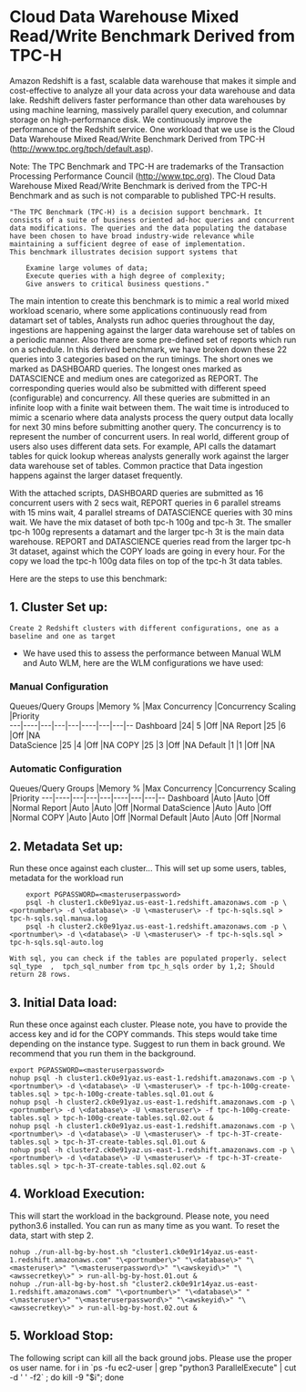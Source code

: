 # Cloud Data Warehouse Mixed Read/Write Benchmark Derived from TPC-H

Amazon Redshift is a fast, scalable data warehouse that makes it simple and cost-effective to analyze all your data across your data warehouse and data lake. Redshift delivers faster performance than other data warehouses by using machine learning, massively parallel query execution, and columnar storage on high-performance disk. 
We continuously improve the performance of the Redshift service. One workload that we use is the Cloud Data Warehouse Mixed Read/Write Benchmark Derived from TPC-H (http://www.tpc.org/tpch/default.asp).

Note: The TPC Benchmark and TPC-H are trademarks of the Transaction Processing Performance Council (http://www.tpc.org). The Cloud Data Warehouse Mixed Read/Write Benchmark is derived from the TPC-H Benchmark and as such is not comparable to published TPC-H results.

    "The TPC Benchmark (TPC-H) is a decision support benchmark. It consists of a suite of business oriented ad-hoc queries and concurrent data modifications. The queries and the data populating the database have been chosen to have broad industry-wide relevance while maintaining a sufficient degree of ease of implementation. 
	This benchmark illustrates decision support systems that

        Examine large volumes of data;
        Execute queries with a high degree of complexity;
        Give answers to critical business questions."



The main intention to create this benchmark is to mimic a real world mixed workload scenario, where some applications continuously read from datamart set of tables, Analysts run adhoc queries throughout the day, ingestions are happening against the larger data warehouse set of tables on a periodic manner. Also there are some pre-defined set of reports which run on a schedule. In this derived benchmark, we have broken down these 22 queries into 3 categories based on the run timings. The short ones we marked as DASHBOARD queries. The longest ones marked as DATASCIENCE and medium ones are categorized as REPORT. The corresponding queries would also be submitted with different speed (configurable) and concurrency. All these queries are submitted in an infinite loop with a finite wait between them. The wait time is introduced to mimic a scenario where data analysts process the query output data locally for next 30 mins before submitting another query. The concurrency is to represent the number of concurrent users. In real world, different group of users also uses different data sets. For example, API calls the datamart tables for quick lookup whereas analysts generally work against the larger data warehouse set of tables. Common practice that Data ingestion happens against the larger dataset frequently.

With the attached scripts, DASHBOARD queries are submitted as 16 concurrent users with 2 secs wait, REPORT queries in 6 parallel streams with 15 mins wait, 4 parallel streams of DATASCIENCE queries with 30 mins wait. We have the mix dataset of both tpc-h 100g and tpc-h 3t. The smaller tpc-h 100g represents a datamart and the larger tpc-h 3t is the main data warehouse. REPORT and DATASCIENCE queries read from the larger tpc-h 3t dataset, against which the COPY loads are going in every hour. For the copy we load the tpc-h 100g data files on top of the tpc-h 3t data tables.

Here are the steps to use this benchmark:
## 1. Cluster Set up: 
    Create 2 Redshift clusters with different configurations, one as a baseline and one as target

* We have used this to assess the performance between Manual WLM and Auto WLM, here are the WLM configurations we have used:

### Manual Configuration	

Queues/Query Groups	|Memory %	|Max Concurrency	|Concurrency Scaling	|Priority		
---|----|---|---|---|----|---|---|--
Dashboard	|24|	5	|Off	|NA	
Report	|25	|6	|Off	|NA		
DataScience	|25	|4	|Off	|NA	
COPY	|25	|3	|Off	|NA	
Default	|1	|1	|Off	|NA	

### Automatic Configuration

Queues/Query Groups	|Memory %	|Max Concurrency	|Concurrency Scaling	|Priority
---|----|---|---|---|----|---|---|--
Dashboard	|Auto	|Auto	|Off	|Normal
Report	|Auto	|Auto	|Off	|Normal
DataScience	|Auto	|Auto	|Off	|Normal
COPY	|Auto	|Auto	|Off	|Normal
Default	|Auto	|Auto	|Off	|Normal


## 2. Metadata Set up: 
Run these once against each cluster... This will set up some users, tables, metadata for the workload run  
```
    export PGPASSWORD=<masteruserpassword>
    psql -h cluster1.ck0e91yaz.us-east-1.redshift.amazonaws.com -p \<portnumber\> -d \<database\> -U \<masteruser\> -f tpc-h-sqls.sql > tpc-h-sqls.sql.manua.log
    psql -h cluster2.ck0e91yaz.us-east-1.redshift.amazonaws.com -p \<portnumber\> -d \<database\> -U \<masteruser\> -f tpc-h-sqls.sql > tpc-h-sqls.sql-auto.log
```
    With sql, you can check if the tables are populated properly. select sql_type  ,  tpch_sql_number from tpc_h_sqls order by 1,2; Should return 28 rows.



## 3. Initial Data load: 
Run these once against each cluster.
Please note, you have to provide the access key and id for the COPY commands. 
This steps would take time depending on the instance type. Suggest to run them in back ground. We recommend that you run them in the background.

    export PGPASSWORD=<masteruserpassword>
    nohup psql -h cluster1.ck0e91yaz.us-east-1.redshift.amazonaws.com -p \<portnumber\> -d \<database\> -U \<masteruser\> -f tpc-h-100g-create-tables.sql > tpc-h-100g-create-tables.sql.01.out & 
    nohup psql -h cluster2.ck0e91yaz.us-east-1.redshift.amazonaws.com -p \<portnumber\> -d \<database\> -U \<masteruser\> -f tpc-h-100g-create-tables.sql > tpc-h-100g-create-tables.sql.02.out &
    nohup psql -h cluster1.ck0e91yaz.us-east-1.redshift.amazonaws.com -p \<portnumber\> -d \<database\> -U \<masteruser\> -f tpc-h-3T-create-tables.sql > tpc-h-3T-create-tables.sql.01.out &
    nohup psql -h cluster2.ck0e91yaz.us-east-1.redshift.amazonaws.com -p \<portnumber\> -d \<database\> -U \<masteruser\> -f tpc-h-3T-create-tables.sql > tpc-h-3T-create-tables.sql.02.out &

## 4. Workload Execution: 
This will start the workload in the background. Please note, you need python3.6 installed. You can run as many time as you want. To reset the data, start with step 2. 

    nohup ./run-all-bg-by-host.sh "cluster1.ck0e91r14yaz.us-east-1.redshift.amazonaws.com" "\<portnumber\>" "\<database\>" "\<masteruser\>" "\<masteruserpassword\>" "\<awskeyid\>" "\<awssecretkey\>" > run-all-bg-by-host.01.out &
    nohup ./run-all-bg-by-host.sh "cluster2.ck0e91r14yaz.us-east-1.redshift.amazonaws.com" "\<portnumber\>" "\<database\>" "<\masteruser\>" "\<masteruserpassword\>" "\<awskeyid\>" "\<awssecretkey\>" > run-all-bg-by-host.02.out &


## 5. Workload Stop: 
The following script can kill all the back ground jobs. Please use the proper os user name.
    for i in \`ps -fu ec2-user | grep "python3 ParallelExecute" | cut -d ' ' -f2\` ; do kill -9 "$i"; done


